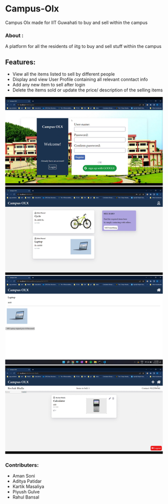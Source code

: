 # Campus-Olx
Campus Olx made for IIT Guwahati to buy and sell within the campus

### About :
A platform for all the residents of iitg to buy and sell stuff within the campus

## Features:

- View all the items listed to sell by different people
- Display and view User Profile containing all relevant conntact info
- Add any new item to sell after login
- Delete the items sold or update the price/ description of the selling items

![Screenshot](4.png)
![Screenshot](3.png)
![Screenshot](1.png)
![Screenshot](2.png)

### Contributers:
- Aman Soni
- Aditya Patidar
- Kartik Masaliya
- Piyush Gulve
- Rahul Bansal

